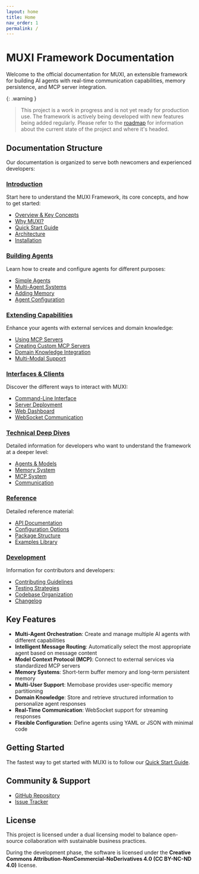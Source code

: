 ```yaml
---
layout: home
title: Home
nav_order: 1
permalink: /
---
```


# MUXI Framework Documentation

Welcome to the official documentation for MUXI, an extensible framework for building AI agents with real-time communication capabilities, memory persistence, and MCP server integration.

{: .warning }
> This project is a work in progress and is not yet ready for production use. The framework is actively being developed with new features being added regularly. Please refer to the [roadmap](./development/roadmap) for information about the current state of the project and where it's headed.

## Documentation Structure

Our documentation is organized to serve both newcomers and experienced developers:

### [Introduction](./intro/)
Start here to understand the MUXI Framework, its core concepts, and how to get started:
- [Overview & Key Concepts](./intro/overview)
- [Why MUXI?](./intro/why-muxi)
- [Quick Start Guide](./intro/quick-start)
- [Architecture](./intro/architecture)
- [Installation](./intro/installation)

### [Building Agents](./agents/)
Learn how to create and configure agents for different purposes:
- [Simple Agents](./agents/simple)
- [Multi-Agent Systems](./agents/multi-agent)
- [Adding Memory](./agents/memory)
- [Agent Configuration](./agents/configuration)

### [Extending Capabilities](./extend/)
Enhance your agents with external services and domain knowledge:
- [Using MCP Servers](./extend/using-mcp)
- [Creating Custom MCP Servers](./extend/custom-mcp)
- [Domain Knowledge Integration](./extend/domain-knowledge)
- [Multi-Modal Support](./extend/multi-modal)

### [Interfaces & Clients](./clients/)
Discover the different ways to interact with MUXI:
- [Command-Line Interface](./clients/cli)
- [Server Deployment](./clients/server)
- [Web Dashboard](./clients/web)
- [WebSocket Communication](./clients/websocket)

### [Technical Deep Dives](./technical/)
Detailed information for developers who want to understand the framework at a deeper level:
- [Agents & Models](./technical/agents/)
- [Memory System](./technical/memory/)
- [MCP System](./technical/mcp/)
- [Communication](./technical/communication/)

### [Reference](./reference/)
Detailed reference material:
- [API Documentation](./reference/api)
- [Configuration Options](./reference/configuration)
- [Package Structure](./reference/package)
- [Examples Library](./reference/examples)

### [Development](./development/)
Information for contributors and developers:
- [Contributing Guidelines](./development/contributing)
- [Testing Strategies](./development/testing)
- [Codebase Organization](./development/codebase)
- [Changelog](./development/changelog)

## Key Features

- **Multi-Agent Orchestration**: Create and manage multiple AI agents with different capabilities
- **Intelligent Message Routing**: Automatically select the most appropriate agent based on message content
- **Model Context Protocol (MCP)**: Connect to external services via standardized MCP servers
- **Memory Systems**: Short-term buffer memory and long-term persistent memory
- **Multi-User Support**: Memobase provides user-specific memory partitioning
- **Domain Knowledge**: Store and retrieve structured information to personalize agent responses
- **Real-Time Communication**: WebSocket support for streaming responses
- **Flexible Configuration**: Define agents using YAML or JSON with minimal code

## Getting Started

The fastest way to get started with MUXI is to follow our [Quick Start Guide](./intro/quick-start).

## Community & Support

- [GitHub Repository](https://github.com/ranaroussi/muxi)
- [Issue Tracker](https://github.com/ranaroussi/muxi/issues)

## License

This project is licensed under a dual licensing model to balance open-source collaboration with sustainable business practices.

During the development phase, the software is licensed under the **Creative Commons Attribution-NonCommercial-NoDerivatives 4.0 (CC BY-NC-ND 4.0)** license.
